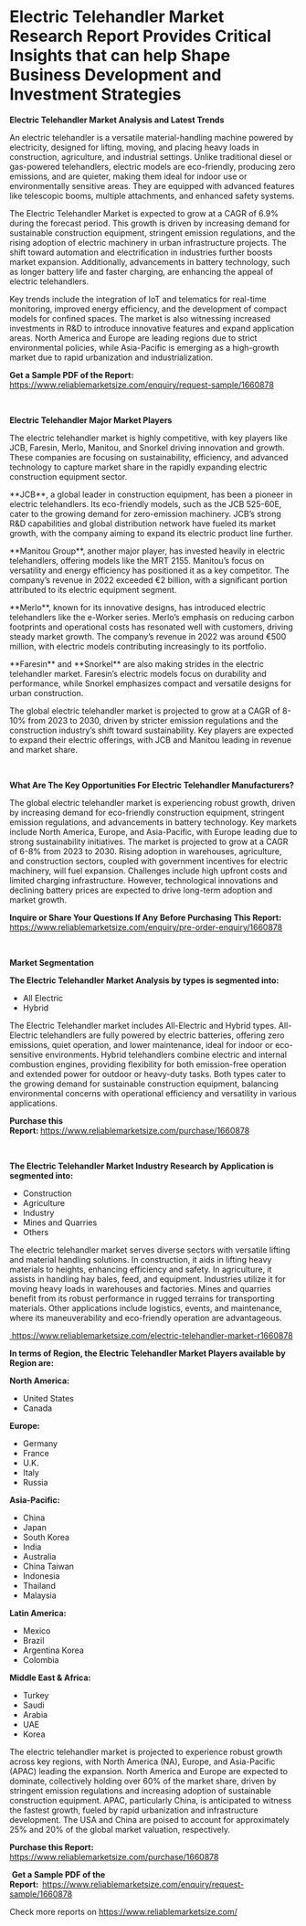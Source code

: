 <p><h1>Electric Telehandler Market Research Report Provides Critical Insights that can help Shape Business Development and Investment Strategies</h1></p><p><strong>Electric Telehandler Market Analysis and Latest Trends</strong></p>
<p><p>An electric telehandler is a versatile material-handling machine powered by electricity, designed for lifting, moving, and placing heavy loads in construction, agriculture, and industrial settings. Unlike traditional diesel or gas-powered telehandlers, electric models are eco-friendly, producing zero emissions, and are quieter, making them ideal for indoor use or environmentally sensitive areas. They are equipped with advanced features like telescopic booms, multiple attachments, and enhanced safety systems.</p><p>The Electric Telehandler Market is expected to grow at a CAGR of 6.9% during the forecast period. This growth is driven by increasing demand for sustainable construction equipment, stringent emission regulations, and the rising adoption of electric machinery in urban infrastructure projects. The shift toward automation and electrification in industries further boosts market expansion. Additionally, advancements in battery technology, such as longer battery life and faster charging, are enhancing the appeal of electric telehandlers.</p><p>Key trends include the integration of IoT and telematics for real-time monitoring, improved energy efficiency, and the development of compact models for confined spaces. The market is also witnessing increased investments in R&D to introduce innovative features and expand application areas. North America and Europe are leading regions due to strict environmental policies, while Asia-Pacific is emerging as a high-growth market due to rapid urbanization and industrialization.</p></p>
<p><strong>Get a Sample PDF of the Report:&nbsp;</strong> <a href="https://www.reliablemarketsize.com/enquiry/request-sample/1660878?utm_campaign=1929&utm_medium=2&utm_source=Github&utm_content=ia&utm_term=22012025&utm_id=electric-telehandler">https://www.reliablemarketsize.com/enquiry/request-sample/1660878</a></p>
<p>&nbsp;</p>
<p><strong>Electric Telehandler Major Market Players</strong></p>
<p><p>The electric telehandler market is highly competitive, with key players like JCB, Faresin, Merlo, Manitou, and Snorkel driving innovation and growth. These companies are focusing on sustainability, efficiency, and advanced technology to capture market share in the rapidly expanding electric construction equipment sector.</p><p>**JCB**, a global leader in construction equipment, has been a pioneer in electric telehandlers. Its eco-friendly models, such as the JCB 525-60E, cater to the growing demand for zero-emission machinery. JCB’s strong R&D capabilities and global distribution network have fueled its market growth, with the company aiming to expand its electric product line further.</p><p>**Manitou Group**, another major player, has invested heavily in electric telehandlers, offering models like the MRT 2155. Manitou’s focus on versatility and energy efficiency has positioned it as a key competitor. The company’s revenue in 2022 exceeded €2 billion, with a significant portion attributed to its electric equipment segment.</p><p>**Merlo**, known for its innovative designs, has introduced electric telehandlers like the e-Worker series. Merlo’s emphasis on reducing carbon footprints and operational costs has resonated well with customers, driving steady market growth. The company’s revenue in 2022 was around €500 million, with electric models contributing increasingly to its portfolio.</p><p>**Faresin** and **Snorkel** are also making strides in the electric telehandler market. Faresin’s electric models focus on durability and performance, while Snorkel emphasizes compact and versatile designs for urban construction.</p><p>The global electric telehandler market is projected to grow at a CAGR of 8-10% from 2023 to 2030, driven by stricter emission regulations and the construction industry’s shift toward sustainability. Key players are expected to expand their electric offerings, with JCB and Manitou leading in revenue and market share.</p></p>
<p>&nbsp;</p>
<p><strong>What Are The Key Opportunities For Electric Telehandler Manufacturers?</strong></p>
<p><p>The global electric telehandler market is experiencing robust growth, driven by increasing demand for eco-friendly construction equipment, stringent emission regulations, and advancements in battery technology. Key markets include North America, Europe, and Asia-Pacific, with Europe leading due to strong sustainability initiatives. The market is projected to grow at a CAGR of 6-8% from 2023 to 2030. Rising adoption in warehouses, agriculture, and construction sectors, coupled with government incentives for electric machinery, will fuel expansion. Challenges include high upfront costs and limited charging infrastructure. However, technological innovations and declining battery prices are expected to drive long-term adoption and market growth.</p></p>
<p><strong>Inquire or Share Your Questions If Any Before Purchasing This Report:</strong> <a href="https://www.reliablemarketsize.com/enquiry/pre-order-enquiry/1660878?utm_campaign=1929&utm_medium=2&utm_source=Github&utm_content=ia&utm_term=22012025&utm_id=electric-telehandler">https://www.reliablemarketsize.com/enquiry/pre-order-enquiry/1660878</a></p>
<p>&nbsp;</p>
<p><strong>Market Segmentation</strong></p>
<p><strong>The Electric Telehandler Market Analysis by types is segmented into:</strong></p>
<p><ul><li>All Electric</li><li>Hybrid</li></ul></p>
<p><p>The Electric Telehandler market includes All-Electric and Hybrid types. All-Electric telehandlers are fully powered by electric batteries, offering zero emissions, quiet operation, and lower maintenance, ideal for indoor or eco-sensitive environments. Hybrid telehandlers combine electric and internal combustion engines, providing flexibility for both emission-free operation and extended power for outdoor or heavy-duty tasks. Both types cater to the growing demand for sustainable construction equipment, balancing environmental concerns with operational efficiency and versatility in various applications.</p></p>
<p><strong>Purchase this Report:&nbsp;</strong><a href="https://www.reliablemarketsize.com/purchase/1660878?utm_campaign=1929&utm_medium=2&utm_source=Github&utm_content=ia&utm_term=22012025&utm_id=electric-telehandler">https://www.reliablemarketsize.com/purchase/1660878</a></p>
<p>&nbsp;</p>
<p><strong>The Electric Telehandler Market Industry Research by Application is segmented into:</strong></p>
<p><ul><li>Construction</li><li>Agriculture</li><li>Industry</li><li>Mines and Quarries</li><li>Others</li></ul></p>
<p><p>The electric telehandler market serves diverse sectors with versatile lifting and material handling solutions. In construction, it aids in lifting heavy materials to heights, enhancing efficiency and safety. In agriculture, it assists in handling hay bales, feed, and equipment. Industries utilize it for moving heavy loads in warehouses and factories. Mines and quarries benefit from its robust performance in rugged terrains for transporting materials. Other applications include logistics, events, and maintenance, where its maneuverability and eco-friendly operation are advantageous.</p></p>
<p><a href="https://www.reliablemarketsize.com/electric-telehandler-market-r1660878?utm_campaign=1929&utm_medium=2&utm_source=Github&utm_content=ia&utm_term=22012025&utm_id=electric-telehandler">&nbsp;https://www.reliablemarketsize.com/electric-telehandler-market-r1660878</a></p>
<p><strong>In terms of Region, the Electric Telehandler Market Players available by Region are:</strong></p>
<p>
    <p> <strong> North America: </strong>
        <ul>
            <li>United States</li>
            <li>Canada</li>
        </ul>
        </p> 
    <p> <strong> Europe: </strong>
        <ul>
            <li>Germany</li>
            <li>France</li>
            <li>U.K.</li>
            <li>Italy</li>
            <li>Russia</li>
        </ul>
        </p> 
    <p> <strong> Asia-Pacific: </strong>
        <ul>
            <li>China</li>
            <li>Japan</li>
            <li>South Korea</li>
            <li>India</li>
            <li>Australia</li>
            <li>China Taiwan</li>
            <li>Indonesia</li>
            <li>Thailand</li>
            <li>Malaysia</li>
        </ul>
        </p> 
    <p> <strong> Latin America: </strong>
        <ul>
            <li>Mexico</li>
            <li>Brazil</li>
            <li>Argentina Korea</li>
            <li>Colombia</li>
        </ul>
        </p> 
    <p> <strong> Middle East & Africa: </strong>
        <ul>
            <li>Turkey</li>
            <li>Saudi</li>
            <li>Arabia</li>
            <li>UAE</li>
            <li>Korea</li>
        </ul>
    </p>
    </p>
<p><p>The electric telehandler market is projected to experience robust growth across key regions, with North America (NA), Europe, and Asia-Pacific (APAC) leading the expansion. North America and Europe are expected to dominate, collectively holding over 60% of the market share, driven by stringent emission regulations and increasing adoption of sustainable construction equipment. APAC, particularly China, is anticipated to witness the fastest growth, fueled by rapid urbanization and infrastructure development. The USA and China are poised to account for approximately 25% and 20% of the global market valuation, respectively.</p></p>
<p><strong>Purchase this Report: </strong><a href="https://www.reliablemarketsize.com/purchase/1660878?utm_campaign=1929&utm_medium=2&utm_source=Github&utm_content=ia&utm_term=22012025&utm_id=electric-telehandler">https://www.reliablemarketsize.com/purchase/1660878</a></p>
<p>&nbsp;<strong>Get a Sample PDF of the Report:&nbsp;&nbsp;</strong><a href="https://www.reliablemarketsize.com/enquiry/request-sample/1660878?utm_campaign=1929&utm_medium=2&utm_source=Github&utm_content=ia&utm_term=22012025&utm_id=electric-telehandler">https://www.reliablemarketsize.com/enquiry/request-sample/1660878</a></p>
<p><strong></strong></p>
<p>Check more reports on <a href="https://www.reliablemarketsize.com/?utm_campaign=1929&utm_medium=2&utm_source=Github&utm_content=ia&utm_term=22012025&utm_id=electric-telehandler">https://www.reliablemarketsize.com/</a></p>